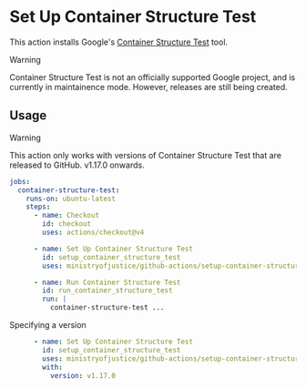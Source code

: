 # Set Up Container Structure Test

This action installs Google's [Container Structure Test](https://github.com/GoogleContainerTools/container-structure-test) tool.

> [!warning]
> Container Structure Test is not an officially supported Google project, and is currently in maintainence mode.
> However, releases are still being created.

## Usage

> [!warning]
> This action only works with versions of Container Structure Test that are released to GitHub.
> v1.17.0 onwards.

```yaml
jobs:
  container-structure-test:
    runs-on: ubuntu-latest
    steps:
      - name: Checkout
        id: checkout
        uses: actions/checkout@v4

      - name: Set Up Container Structure Test
        id: setup_container_structure_test
        uses: ministryofjustice/github-actions/setup-container-structure-test@main

      - name: Run Container Structure Test
        id: run_container_structure_test
        run: |
          container-structure-test ...
```

Specifying a version

```yaml
      - name: Set Up Container Structure Test
        id: setup_container_structure_test
        uses: ministryofjustice/github-actions/setup-container-structure-test@main
        with:
          version: v1.17.0
```